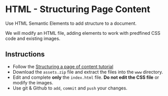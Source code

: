 # HTML - Structuring Page Content

Use HTML Semantic Elements to add structure to a document.

We will modify an HTML file, adding elements to work with predfined CSS
code and existing images.

## Instructions

* Follow the [Structuring a page of content tutorial](https://developer.mozilla.org/en-US/docs/Learn/HTML/Introduction_to_HTML/Structuring_a_page_of_content)
* Download the `assets.zip` file and extract the files into the `www` directory.
* Edit and complete **only** the `index.html` file. **Do not edit the CSS file** or modify the images.
* Use git & Github to `add`, `commit` and `push` your changes.


